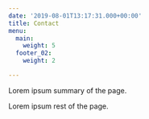 ```yaml
---
date: '2019-08-01T13:17:31.000+00:00'
title: Contact
menu:
  main:
    weight: 5
  footer_02:
    weight: 2

---
```

Lorem ipsum summary of the page.
<!--more-->
Lorem ipsum rest of the page.